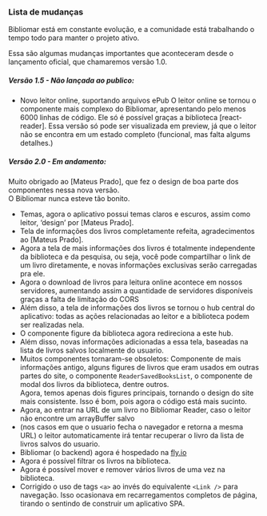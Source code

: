 ### Lista de mudanças

Bibliomar está em constante evolução, e a comunidade está trabalhando o tempo todo para manter o projeto ativo.

Essa são algumas mudanças importantes que aconteceram desde o lançamento oficial, que chamaremos versão 1.0.

##### Versão 1.5 - Não lançada ao publico:
- Novo leitor online, suportando arquivos ePub
O leitor online se tornou o componente mais complexo do Bibliomar, apresentando pelo menos 6000 linhas de código.
Ele só é possível graças a biblioteca [react-reader].
Essa versão só pode ser visualizada em preview, já que o leitor não se encontra em um estado completo (funcional, mas falta algums detalhes.)

##### Versão 2.0 - Em andamento:  

Muito obrigado ao [Mateus Prado], que fez o design de boa parte dos componentes nessa nova versão.  
O Bibliomar nunca esteve tão bonito.

- Temas, agora o aplicativo possui temas claros e escuros, assim como leitor, ‘design’ por [Mateus Prado].  
- Tela de informações dos livros completamente refeita, agradecimentos ao [Mateus Prado].  
- Agora a tela de mais informações dos livros é totalmente independente da biblioteca e da pesquisa, ou seja, você pode
compartilhar o link de um livro diretamente, e novas informações exclusivas serão carregadas pra ele.
- Agora o download de livros para leitura online acontece em nossos servidores, aumentando assim a quantidade de servidores 
disponíveis graças a falta de limitação do CORS
- Além disso, a tela de informações dos livros se tornou o hub central do aplicativo: todas as ações relacionadas ao leitor e a biblioteca podem ser realizadas nela.
- O componente figure da biblioteca agora redireciona a este hub.
- Além disso, novas informações adicionadas a essa tela, baseadas na lista de livros salvos localmente do usuario.
- Muitos componentes tornaram-se obsoletos:
Componente de mais informações antigo, alguns figures de livros que eram usados em outras partes do site, 
o componente `ReaderSavedBooksList`, o componente de modal dos livros da biblioteca, dentre outros.  
Agora, temos apenas dois figures principais, tornando o design do site mais consistente.
Isso é bom, pois agora o código está mais sucinto.
- Agora, ao entrar na URL de um livro no Bibliomar Reader, caso o leitor não encontre um arrayBuffer salvo 
- (nos casos em que o usuario fecha o navegador e retorna a mesma URL) o leitor automaticamente irá tentar
recuperar o livro da lista de livros salvos do usuario.
- Bibliomar (o backend) agora é hospedado na [fly.io](https://fly.io)
- Agora é possível filtrar os livros na biblioteca.
- Agora é possível mover e remover vários livros de uma vez na biblioteca.
- Corrigido o uso de tags `<a>` ao invés do equivalente `<Link />` para navegação. Isso ocasionava em recarregamentos completos de página, tirando o sentindo de construir um aplicativo SPA.